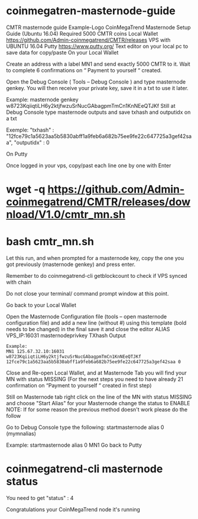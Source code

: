 # coinmegatren-masternode-guide
CMTR masternode guide
Example-Logo
CoinMegaTrend Masternode Setup Guide (Ubuntu 16.04)
Required
5000 CMTR coins
Local Wallet https://github.com/Admin-coinmegatrend/CMTR/releases
VPS with UBUNTU 16.04
Putty https://www.putty.org/
Text editor on your local pc to save data for copy/paste
On your Local Wallet

Create an address with a label MN1 and send exactly 5000 CMTR to it. Wait to complete 6 confirmations on “ Payment to yourself “ created.

Open the Debug Console ( Tools – Debug Console ) and type masternode genkey. You will then receive your private key, save it in a txt to use it later.

Example:
        masternode genkey
        w8723KqiiqtiLH6y2ktjfwzuSrNucGAbagpmTmCn1KnNEeQTJKf
Still at Debug Console type masternode outputs and save txhash and outputidx on a txt

Exemple:
        "txhash" : "12fce79c1a5623aa5b5830abff1a9feb6a682b75ee9fe22c647725a3gef42saa",
  	         "outputidx" : 0

On Putty

Once logged in your vps, copy/past each line one by one with Enter

# wget -q https://github.com/Admin-coinmegatrend/CMTR/releases/download/V1.0/cmtr_mn.sh

# bash cmtr_mn.sh

Let this run, and when prompted for a masternode key, copy the one you got previously (masternode genkey) and press enter.

Remember to do coinmegatrend-cli getblockcount to check if VPS synced with chain

Do not close your terminal/ command prompt window at this point.

Go back to your Local Wallet

Open the Masternode Configuration file (tools – open masternode configuration file) and add a new line (without #) using this template (bold needs to be changed) in the final save it and close the editor
ALIAS VPS_IP:16031 masternodeprivkey TXhash Output

	Example:
	MN1 125.67.32.10:16031 w8723KqiiqtiLH6y2ktjfwzuSrNucGAbagpmTmCn1KnNEeQTJKf
	12fce79c1a5623aa5b5830abff1a9feb6a682b75ee9fe22c647725a3gef42saa 0
Close and Re-open Local Wallet, and at Masternode Tab you will find your MN with status MISSING
(For the next steps you need to have already 21 confirmation on “Payment to yourself “ created in first step)

Still on Masternode tab right click on the line of the MN with status MISSING and choose "Start Alias" for your Masternode change the status to ENABLE
NOTE: If for some reason the previous method doesn't work please do the follow

Go to Debug Console type the following: startmasternode alias 0 (mymnalias)

  Example:
  startmasternode alias 0 MN1
Go back to Putty

# coinmegatrend-cli masternode status

You need to get "status" : 4

Congratulations your CoinMegaTrend node it's running
